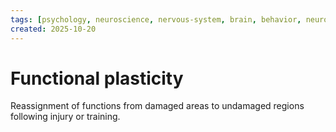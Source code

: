 ```yaml
---
tags: [psychology, neuroscience, nervous-system, brain, behavior, neurotransmitters]
created: 2025-10-20
---
```

# Functional plasticity

Reassignment of functions from damaged areas to undamaged regions following injury or training.
